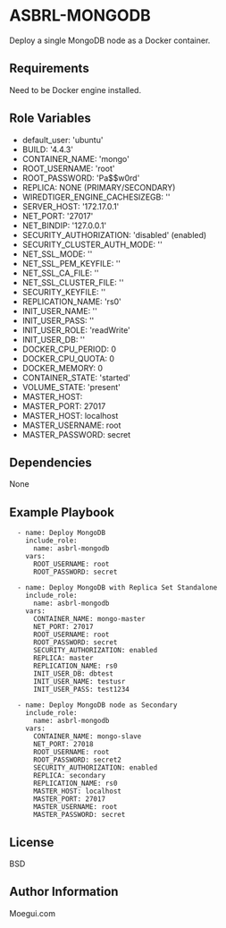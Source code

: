 ASBRL-MONGODB
=========

Deploy a single MongoDB node as a Docker container.

Requirements
------------

Need to be Docker engine installed.

Role Variables
--------------

- default_user: 'ubuntu'
- BUILD: '4.4.3'
- CONTAINER_NAME: 'mongo'
- ROOT_USERNAME: 'root'
- ROOT_PASSWORD: 'Pa$$w0rd'
- REPLICA: NONE (PRIMARY/SECONDARY)
- WIREDTIGER_ENGINE_CACHESIZEGB: ''
- SERVER_HOST: '172.17.0.1'
- NET_PORT: '27017'
- NET_BINDIP: '127.0.0.1'
- SECURITY_AUTHORIZATION: 'disabled' (enabled)
- SECURITY_CLUSTER_AUTH_MODE: ''
- NET_SSL_MODE: ''
- NET_SSL_PEM_KEYFILE: '' 
- NET_SSL_CA_FILE: '' 
- NET_SSL_CLUSTER_FILE: '' 
- SECURITY_KEYFILE: ''
- REPLICATION_NAME: 'rs0' 
- INIT_USER_NAME: ''
- INIT_USER_PASS: ''
- INIT_USER_ROLE: 'readWrite'
- INIT_USER_DB: ''
- DOCKER_CPU_PERIOD: 0
- DOCKER_CPU_QUOTA: 0
- DOCKER_MEMORY: 0
- CONTAINER_STATE: 'started'
- VOLUME_STATE: 'present'
- MASTER_HOST: 
- MASTER_PORT: 27017
- MASTER_HOST: localhost
- MASTER_USERNAME: root
- MASTER_PASSWORD: secret

Dependencies
------------

None

Example Playbook
----------------

      - name: Deploy MongoDB 
        include_role:
          name: asbrl-mongodb
        vars:
          ROOT_USERNAME: root
          ROOT_PASSWORD: secret

      - name: Deploy MongoDB with Replica Set Standalone
        include_role:
          name: asbrl-mongodb
        vars:
          CONTAINER_NAME: mongo-master
          NET_PORT: 27017
          ROOT_USERNAME: root
          ROOT_PASSWORD: secret
          SECURITY_AUTHORIZATION: enabled
          REPLICA: master
          REPLICATION_NAME: rs0
          INIT_USER_DB: dbtest
          INIT_USER_NAME: testusr
          INIT_USER_PASS: test1234

      - name: Deploy MongoDB node as Secondary
        include_role:
          name: asbrl-mongodb
        vars:
          CONTAINER_NAME: mongo-slave
          NET_PORT: 27018
          ROOT_USERNAME: root
          ROOT_PASSWORD: secret2
          SECURITY_AUTHORIZATION: enabled
          REPLICA: secondary
          REPLICATION_NAME: rs0
          MASTER_HOST: localhost
          MASTER_PORT: 27017
          MASTER_USERNAME: root
          MASTER_PASSWORD: secret

License
-------

BSD

Author Information
------------------

Moegui.com